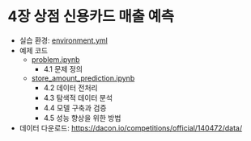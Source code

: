 # 4장 상점 신용카드 매출 예측

* 실습 환경: [environment.yml](environment.yml)
* 예제 코드
  + [problem.ipynb](problem.ipynb)
    - 4.1 문제 정의
  + [store_amount_prediction.ipynb](store_amount_prediction.ipynb)
    - 4.2 데이터 전처리
    - 4.3 탐색적 데이터 분석
    - 4.4 모델 구축과 검증
    - 4.5 성능 향상을 위한 방법
* 데이터 다운로드: https://dacon.io/competitions/official/140472/data/
